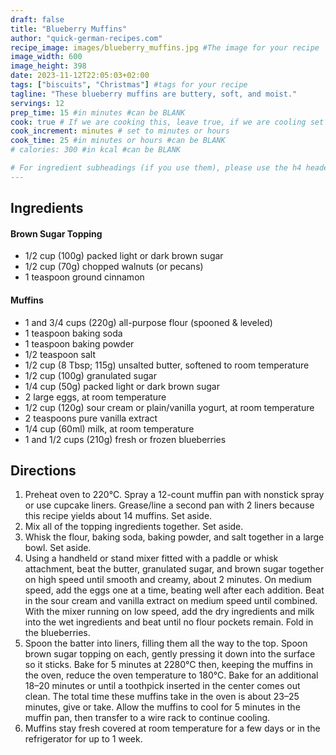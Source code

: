 ```yaml
---
draft: false
title: "Blueberry Muffins"
author: "quick-german-recipes.com"
recipe_image: images/blueberry_muffins.jpg #The image for your recipe
image_width: 600
image_height: 398
date: 2023-11-12T22:05:03+02:00
tags: ["biscuits", "Christmas"] #tags for your recipe
tagline: "These blueberry muffins are buttery, soft, and moist."
servings: 12
prep_time: 15 #in minutes #can be BLANK
cook: true # If we are cooking this, leave true, if we are cooling set to false
cook_increment: minutes # set to minutes or hours
cook_time: 25 #in minutes or hours #can be BLANK
# calories: 300 #in kcal #can be BLANK

# For ingredient subheadings (if you use them), please use the h4 header.  For print view I have those elements targeted
---
```



## Ingredients

#### Brown Sugar Topping
- 1/2 cup (100g) packed light or dark brown sugar
- 1/2 cup (70g) chopped walnuts (or pecans)
- 1 teaspoon ground cinnamon

#### Muffins
- 1 and 3/4 cups (220g) all-purpose flour (spooned & leveled)
- 1 teaspoon baking soda
- 1 teaspoon baking powder
- 1/2 teaspoon salt
- 1/2 cup (8 Tbsp; 115g) unsalted butter, softened to room temperature
- 1/2 cup (100g) granulated sugar
- 1/4 cup (50g) packed light or dark brown sugar
- 2 large eggs, at room temperature
- 1/2 cup (120g) sour cream or plain/vanilla yogurt, at room temperature
- 2 teaspoons pure vanilla extract
- 1/4 cup (60ml) milk, at room temperature
- 1 and 1/2 cups (210g) fresh or frozen blueberries

## Directions

1. Preheat oven to 220°C. Spray a 12-count muffin pan with nonstick spray or use cupcake liners. Grease/line a second pan with 2 liners because this recipe yields about 14 muffins. Set aside.
2. Mix all of the topping ingredients together. Set aside.
3. Whisk the flour, baking soda, baking powder, and salt together in a large bowl. Set aside.
4. Using a handheld or stand mixer fitted with a paddle or whisk attachment, beat the butter, granulated sugar, and brown sugar together on high speed until smooth and creamy, about 2 minutes. On medium speed, add the eggs one at a time, beating well after each addition. Beat in the sour cream and vanilla extract on medium speed until combined. With the mixer running on low speed, add the dry ingredients and milk into the wet ingredients and beat until no flour pockets remain. Fold in the blueberries.
5. Spoon the batter into liners, filling them all the way to the top. Spoon brown sugar topping on each, gently pressing it down into the surface so it sticks. Bake for 5 minutes at 2280°C then, keeping the muffins in the oven, reduce the oven temperature to 180°C. Bake for an additional 18–20 minutes or until a toothpick inserted in the center comes out clean. The total time these muffins take in the oven is about 23–25 minutes, give or take. Allow the muffins to cool for 5 minutes in the muffin pan, then transfer to a wire rack to continue cooling.
6. Muffins stay fresh covered at room temperature for a few days or in the refrigerator for up to 1 week.